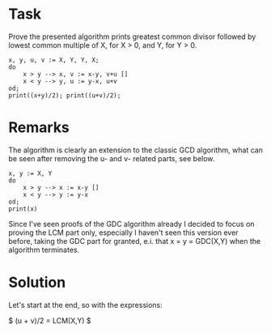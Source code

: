 # Task

Prove the presented algorithm prints greatest common divisor followed by lowest common multiple of X, for X > 0, and Y, for Y > 0.

```text
x, y, u, v := X, Y, Y, X;
do
    x > y --> x, v := x-y, v+u []
    x < y --> y, u := y-x, u+v
od;
print((x+y)/2); print((u+v)/2);
```

# Remarks

The algorithm is clearly an extension to the classic GCD algorithm, what can be seen after removing the u- and v- related parts, see below.

```text
x, y := X, Y
do
    x > y --> x := x-y []
    x < y --> y := y-x
od;
print(x)
```

Since I've seen proofs of the GDC algorithm already I decided to focus on proving the LCM part only, especially I haven't seen this version ever before, taking the GDC part for granted, e.i. that x = y = GDC(X,Y) when the algorithm terminates.


# Solution

Let's start at the end, so with the expressions:

$
(u + v)/2 = LCM(X,Y)
$
